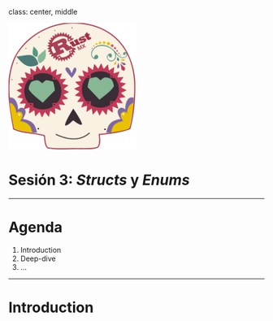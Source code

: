 class: center, middle

<img src="../images/rustmx-logo.svg" alt="RustMX" width="250rem" height="auto">

# Sesión 3: _Structs_ y _Enums_

---

# Agenda

1. Introduction
2. Deep-dive
3. ...

---

# Introduction